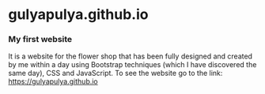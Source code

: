 # gulyapulya.github.io
### My first website

It is a website for the flower shop that has been fully designed and created by me within a day using Bootstrap techniques (which I have discovered the same day), CSS and JavaScript. To see the website go to the link: https://gulyapulya.github.io
